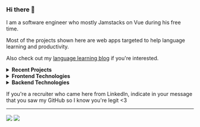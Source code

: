 ### Hi there 👋

I am a software engineer who mostly Jamstacks on Vue during his free time.

Most of the projects shown here are web apps targeted to help language learning and productivity.

Also check out my <a href="https://barelylingual.net/">language learning blog</a> if you're interested.

<details>
 <summary><strong>Recent Projects</strong></summary>
   - <a href="https://tchin25.github.io/japanese-dependency-visualizer/#/">Japanese Dependency Visualizer</a> <br/>
   - <a href="https://dontfallasleep.online">Don't Fall Asleep</a> <br/>
   - <a href="https://tchin25.github.io/timebox/">Simple Timeboxer</a> <br/>
   - <a href="https://shouldipartyduringapandemic.com">Should I Party During A Pandemic?</a> <br/>
   - <a href="https://tchin25.github.io/text-to-anki/">Text To Anki</a> <br/>
</details>

<details>
 <summary><strong>Frontend Technologies</strong></summary>
   - Vue/Nuxt <br/>
   - React Hooks/Gatsby <br/>
   - SCSS <br/>
   - Materialize, TailwindCSS, BulmaCSS <br/>
   - UX Design <br/>
   - SEO Optimization <br/>
   - A11y Accessibility Guidlines <br/>
</details>

<details>
 <summary><strong>Backend Technologies</strong></summary>
   - Firebase Stack (Auth, Cloud Functions, Firestore, Cloud Storage, Analytics) <br/>
   - Google Cloud, AWS, and I touched Azure exactly once in my life (apologies to my friend who works on the Azure team - you know who you are) <br/>
   - Netlify <br/>
   - NodeJS & Express <br/>
   - Docker (If you need someone to do custom scalable infrastructure like Kubernetes, please hire a DevOps Engineer instead) <br/>
   - NoSQL (MongoDB & Firestore) <br/>
   - SQL (Although at this point I only use SQLite and only for local data storage) <br/>
   - Corvid by Wix <br/>
</details>

If you're a recruiter who came here from LinkedIn, indicate in your message that you saw my GitHub so I know you're legit <3

---

<span>
  <img align="center" src="https://github-readme-stats.vercel.app/api/top-langs/?username=tchin25&theme=onedark&hide_border=true&langs_count=10&layout=compact" />
</span>
<span>
  <img align="center" src="https://github-readme-stats.vercel.app/api?username=tchin25&count_private=true&hide=issues,contribs&theme=onedark&hide_border=true" />
</span>

<!--
**tchin25/tchin25** is a ✨ _special_ ✨ repository because its `README.md` (this file) appears on your GitHub profile.

Here are some ideas to get you started:

- 🔭 I’m currently working on ...
- 🌱 I’m currently learning ...
- 👯 I’m looking to collaborate on ...
- 🤔 I’m looking for help with ...
- 💬 Ask me about ...
- 📫 How to reach me: ...
- 😄 Pronouns: ...
- ⚡ Fun fact: ...
-->
